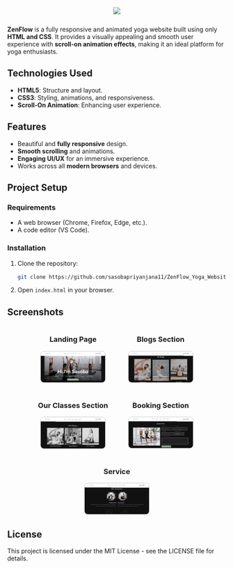 <h1 align="center">
    <img src="https://readme-typing-svg.herokuapp.com/?font=Righteous&size=35&center=true&vCenter=true&width=1100&height=70&duration=4000&lines=ZenFlow+-+Responsive+Yoga+Website&color=819D86;" />
</h1>

**ZenFlow** is a fully responsive and animated yoga website built using only **HTML and CSS**. It provides a visually appealing and smooth user experience with **scroll-on animation effects**, making it an ideal platform for yoga enthusiasts.

## Technologies Used

- **HTML5**: Structure and layout.
- **CSS3**: Styling, animations, and responsiveness.
- **Scroll-On Animation**: Enhancing user experience.

## Features

- Beautiful and **fully responsive** design.
- **Smooth scrolling** and animations.
- **Engaging UI/UX** for an immersive experience.
- Works across all **modern browsers** and devices.

## Project Setup

### Requirements

- A web browser (Chrome, Firefox, Edge, etc.).
- A code editor (VS Code).

### Installation

1. Clone the repository:

   ```bash
   git clone https://github.com/sasobapriyanjana11/ZenFlow_Yoga_Website.git
   ```


2. Open `index.html` in your browser.

## Screenshots

<div style="display: flex; flex-wrap: wrap; justify-content: center; gap: 16px; text-align: center;">
  <div style="flex: 1 1 calc(40% - 16px); max-width: calc(40% - 16px);">
    <h3>Landing Page</h3>
    <img src="/assets/screen-shots/Landing-page.png" alt="Landing Page" style="width: 80%; height: auto; border: 1px solid #ccc; border-radius: 8px;">
  </div>
  <div style="flex: 1 1 calc(40% - 16px); max-width: calc(40% - 16px);">
    <h3>Blogs Section</h3>
    <img src="/assets/screen-shots/blogs-section.png" alt="blogs" style="width: 80%; height: auto; border: 1px solid #ccc; border-radius: 8px;">
  </div>
  <div style="flex: 1 1 calc(40% - 16px); max-width: calc(40% - 16px);">
    <h3>Our Classes Section</h3>
    <img src="/assets/screen-shots/Our-classes.png" alt="our classes" style="width: 80%; height: auto; border: 1px solid #ccc; border-radius: 8px;">
  </div>
   <div style="flex: 1 1 calc(40% - 16px); max-width: calc(40% - 16px);">
    <h3>Booking Section</h3>
    <img src="/assets/screen-shots/booking-section.png" alt="booking yoga classes" style="width: 80%; height: auto; border: 1px solid #ccc; border-radius: 8px;">
  </div>
   <div style="flex: 1 1 calc(40% - 16px); max-width: calc(40% - 16px);">
    <h3>Service</h3>
    <img src="/assets/screen-shots/our-services.png" alt="service" style="width: 80%; height: auto; border: 1px solid #ccc; border-radius: 8px;">
  </div>
</div>

## License

This project is licensed under the MIT License - see the LICENSE file for details.

